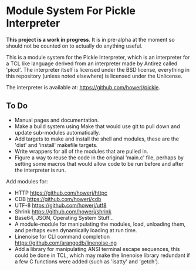 # Module System For Pickle Interpreter

**This project is a work in progress**. It is in pre-alpha at the moment so
should not be counted on to actually do anything useful.

This is a module system for the Pickle Interpreter, which is an interpreter for
a TCL like language derived from an interpreter made by Antirez called 'picol'.
The interpreter itself is licensed under the BSD license, everything in this
repository (unless noted elsewhere) is licensed under the Unlicense.

The interpreter is available at: <https://github.com/howerj/pickle>.

## To Do

* Manual pages and documentation.
* Make a build system using Make that would use git to pull down and update
sub-modules automatically.
* Add targets to make and install the shell and modules, these are the 'dist'
  and 'install' makefile targets.
* Write wrappers for all of the modules that are pulled in.
* Figure a way to reuse the code in the original 'main.c' file, perhaps by
  setting some macros that would allow code to be run before and after the
  interpreter is run.

Add modules for:

* HTTP <https://github.com/howerj/httpc>
* CDB <https://github.com/howerj/cdb>
* UTF-8 <https://github.com/howerj/utf8>
* Shrink <https://github.com/howerj/shrink>
* Base64, JSON, Operating System Stuff...
* A module-module for manipulating the modules, load, unloading them,
and perhaps even dynamically loading at run time.
* Linenoise for CLI command completion <https://github.com/arangodb/linenoise-ng>
* Add a library for manipulating ANSI terminal escape sequences, this could be
done in TCL, which may make the linenoise library redundant if a few C
functions were added (such as 'isatty' and 'getch').

